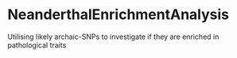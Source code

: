 # NeanderthalEnrichmentAnalysis
Utilising likely archaic-SNPs to investigate if they are enriched in pathological traits
